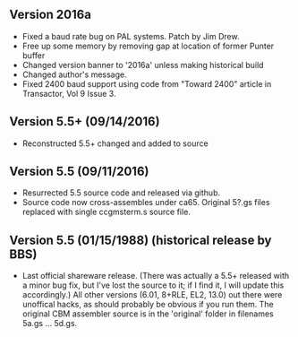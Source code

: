 Version 2016a
-------------
 - Fixed a baud rate bug on PAL systems.  Patch by Jim Drew.
 - Free up some memory by removing gap at location of former Punter buffer
 - Changed version banner to '2016a' unless making historical build
 - Changed author's message.
 - Fixed 2400 baud support using code from "Toward 2400" article
   in Transactor, Vol 9 Issue 3.

Version 5.5+ (09/14/2016)
------------------------
 - Reconstructed 5.5+ changed and added to source

Version 5.5 (09/11/2016)
------------------------
 - Resurrected 5.5 source code and released via github.
 - Source code now cross-assembles under ca65.  Original 5?.gs files replaced
   with single ccgmsterm.s source file.

Version 5.5 (01/15/1988) (historical release by BBS)
------------------------

 - Last official shareware release. (There was actually a 5.5+ released with 
 a minor bug fix, but I've lost the source to it; if I find it, I will update
 this accordingly.)  All other versions (6.01, 8+RLE, EL2, 13.0) out there
 were unoffical hacks, as should probably be obvious if you run them.
 The original CBM assembler source is in the 'original' folder in filenames 
 5a.gs ... 5d.gs.

